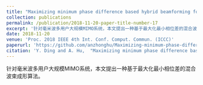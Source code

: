 ```yaml
---
title: "Maximizing minimum phase difference based hybrid beamforming for multiuser mmWave massive MIMO systems"
collection: publications
permalink: /publication/2018-11-20-paper-title-number-17
excerpt: '针对毫米波多用户大规模MIMO系统，本文提出一种基于最大化最小相位差的混合波束成形算法。'
date: 2018-11-20
venue: 'Proc. 2018 IEEE 4th Int. Conf. Comput. Commun. (ICCC)'
paperurl: 'https://github.com/anzhonghu/Maximizing-minimum-phase-difference-based-hybrid-beamforming-for-multiuser-mmWave-massive-MIMO-syste'
citation: 'Y. Ding and A. Hu,  "Maximizing minimum phase difference based hybrid beamforming for multiuser mmWave massive MIMO systems," in <i>Proc. 2018 IEEE 4th Int. Conf. Comput. Commun. (ICCC)</i>, Chengdu, China, pp. 403-408, Nov. 2018.'
---
```

针对毫米波多用户大规模MIMO系统，本文提出一种基于最大化最小相位差的混合波束成形算法。
